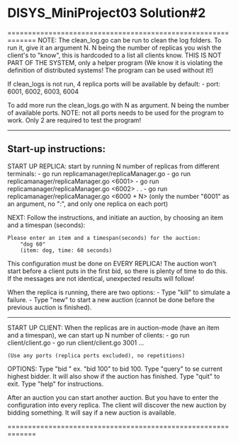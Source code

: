 # DISYS_MiniProject03 Solution#2
=============================================================
NOTE: 
The clean_log.go can be run to clean the log folders. To run it, give it an argument N. N being the number of replicas you wish the client's to "know", this is hardcoded to a list all clients know. THIS IS NOT PART OF THE SYSTEM, only a helper program (We know it is violating the definition of distributed systems! The program can be used without it!)

If clean_logs is not run, 4 replica ports will be available by default:
    - port:  6001,
             6002,
             6003,
             6004

To add more run the clean_logs.go with N as argument. N being the number of available ports. NOTE: not all ports needs to be used for the program to work. Only 2 are required to test the program!

-------------------------------------------------------------
Start-up instructions:
-------------------------------------------------------------
START UP REPLICA: start by running N number of replicas from different terminals:
    - go run replicamanager/replicaManager.go <PORT> 
    - go run replicamanager/replicaManager.go <6001> 
    - go run replicamanager/replicaManager.go <6002> 
    .
    .
    - go run replicamanager/replicaManager.go <6000 + N> 
    (only the number "6001" as an argument, no ":", and only one replica on each port)

NEXT: Follow the instructions, and initiate an auction, by choosing an item and a timespan (seconds):

    Please enter an item and a timespan(seconds) for the auction:    
        "dog 60"     
        (item: dog, time: 60 seconds)

This configuration must be done on EVERY REPLICA! The auction won't start before a client puts in the first bid, so there is plenty of time to do this. If the messages are not identical, unexpected results will follow! 

When the replica is running, there are two options:
    - Type "kill" to simulate a failure. 
    - Type "new" to start a new auction (cannot be done before the previous auction is finished).

-------------------------------------------------------------
START UP CLIENT: When the replicas are in auction-mode (have an item and a timespan), we can start up N number of clients:
    - go run client/client.go <PORT>
    - go run client/client.go 3001
    ...

    (Use any ports (replica ports excluded), no repetitions)

OPTIONS:
    Type "bid <amount>"   ex. "bid 100" to bid 100.
    Type "query"  to se current highest bidder. It will also show if the auction has finished.
    Type "quit" to exit. 
    Type "help" for instructions. 

After an auction you can start another auction. But you have to enter the configuration into every replica. The client will discover the new auction by bidding something. It will say if a new auction is available. 

=============================================================


